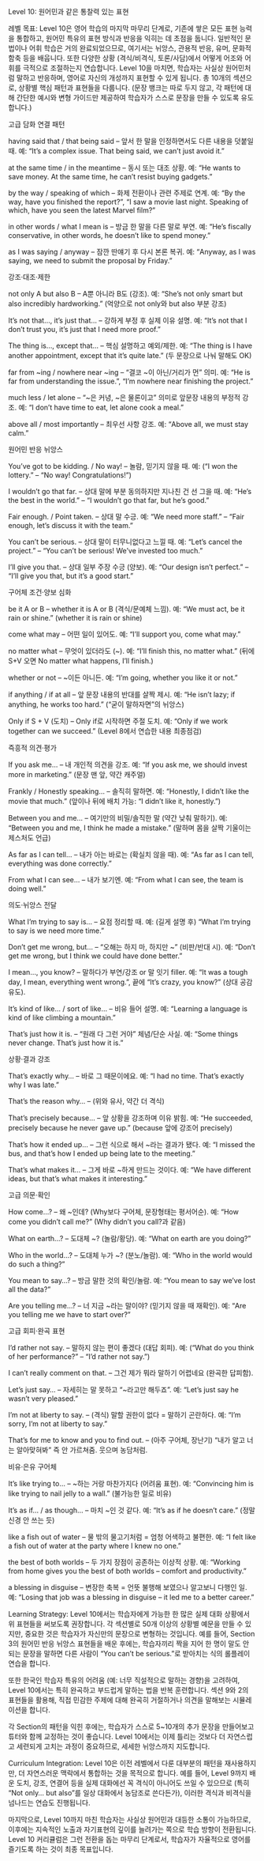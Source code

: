 
Level 10: 원어민과 같은 통찰력 있는 표현

레벨 목표: Level 10은 영어 학습의 마지막 마무리 단계로, 기존에 쌓은 모든 표현 능력을 통합하고, 원어민 특유의 표현 방식과 반응을 익히는 데 초점을 둡니다. 일반적인 문법이나 어휘 학습은 거의 완료되었으므로, 여기서는 뉘앙스, 관용적 반응, 유머, 문화적 함축 등을 배웁니다. 또한 다양한 상황 (격식/비격식, 토론/사담)에서 어떻게 어조와 어휘를 극적으로 조절하는지 연습합니다. Level 10을 마치면, 학습자는 사실상 원어민처럼 말하고 반응하며, 영어로 자신의 개성까지 표현할 수 있게 됩니다. 총 10개의 섹션으로, 상황별 핵심 패턴과 표현들을 다룹니다. (문장 뱅크는 따로 두지 않고, 각 패턴에 대해 간단한 예시와 변형 가이드만 제공하여 학습자가 스스로 문장을 만들 수 있도록 유도합니다.)

고급 담화 연결 패턴

having said that / that being said – 앞서 한 말을 인정하면서도 다른 내용을 덧붙일 때. 예: “It’s a complex issue. That being said, we can’t just avoid it.”

at the same time / in the meantime – 동시 또는 대조 상황. 예: “He wants to save money. At the same time, he can’t resist buying gadgets.”

by the way / speaking of which – 화제 전환이나 관련 주제로 연계. 예: “By the way, have you finished the report?”, “I saw a movie last night. Speaking of which, have you seen the latest Marvel film?”

in other words / what I mean is – 방금 한 말을 다른 말로 부연. 예: “He’s fiscally conservative, in other words, he doesn’t like to spend money.”

as I was saying / anyway – 잠깐 딴얘기 후 다시 본론 복귀. 예: “Anyway, as I was saying, we need to submit the proposal by Friday.”

강조·대조·제한

not only A but also B – A뿐 아니라 B도 (강조). 예: “She’s not only smart but also incredibly hardworking.” (억양으로 not only와 but also 부분 강조)

It’s not that…, it’s just that… – 강하게 부정 후 실제 이유 설명. 예: “It’s not that I don’t trust you, it’s just that I need more proof.”

The thing is…, except that… – 핵심 설명하고 예외/제한. 예: “The thing is I have another appointment, except that it’s quite late.” (두 문장으로 나눠 말해도 OK)

far from ~ing / nowhere near ~ing – “결코 ~이 아닌/거리가 먼” 의미. 예: “He is far from understanding the issue.”, “I’m nowhere near finishing the project.”

much less / let alone – “~은 커녕, ~은 물론이고” 의미로 앞문장 내용의 부정적 강조. 예: “I don’t have time to eat, let alone cook a meal.”

above all / most importantly – 최우선 사항 강조. 예: “Above all, we must stay calm.”

원어민 반응 뉘앙스

You’ve got to be kidding. / No way! – 놀람, 믿기지 않을 때. 예: (“I won the lottery.” – “No way! Congratulations!”)

I wouldn’t go that far. – 상대 말에 부분 동의하지만 지나친 건 선 그을 때. 예: “He’s the best in the world.” – “I wouldn’t go that far, but he’s good.”

Fair enough. / Point taken. – 상대 말 수긍. 예: “We need more staff.” – “Fair enough, let’s discuss it with the team.”

You can’t be serious. – 상대 말이 터무니없다고 느낄 때. 예: “Let’s cancel the project.” – “You can’t be serious! We’ve invested too much.”

I’ll give you that. – 상대 일부 주장 수긍 (양보). 예: “Our design isn’t perfect.” – “I’ll give you that, but it’s a good start.”

구어체 조건·양보 심화

be it A or B – whether it is A or B (격식/문예체 느낌). 예: “We must act, be it rain or shine.” (whether it is rain or shine)

come what may – 어떤 일이 있어도. 예: “I’ll support you, come what may.”

no matter what – 무엇이 있더라도 (~). 예: “I’ll finish this, no matter what.” (뒤에 S+V 오면 No matter what happens, I’ll finish.)

whether or not – ~이든 아니든. 예: “I’m going, whether you like it or not.”

if anything / if at all – 앞 문장 내용의 반대를 살짝 제시. 예: “He isn’t lazy; if anything, he works too hard.” (“굳이 말하자면”의 뉘앙스)

Only if S + V (도치) – Only if로 시작하면 주절 도치. 예: “Only if we work together can we succeed.” (Level 8에서 연습한 내용 최종점검)

즉흥적 의견·평가

If you ask me… – 내 개인적 의견을 강조. 예: “If you ask me, we should invest more in marketing.” (문장 맨 앞, 약간 캐주얼)

Frankly / Honestly speaking… – 솔직히 말하면. 예: “Honestly, I didn’t like the movie that much.” (앞이나 뒤에 배치 가능: “I didn’t like it, honestly.”)

Between you and me… – 여기만의 비밀/솔직한 말 (약간 낮춰 말하기). 예: “Between you and me, I think he made a mistake.” (말하며 몸을 살짝 기울이는 제스처도 언급)

As far as I can tell… – 내가 아는 바로는 (확실치 않을 때). 예: “As far as I can tell, everything was done correctly.”

From what I can see… – 내가 보기엔. 예: “From what I can see, the team is doing well.”

의도·뉘앙스 전달

What I’m trying to say is… – 요점 정리할 때. 예: (길게 설명 후) “What I’m trying to say is we need more time.”

Don’t get me wrong, but… – “오해는 하지 마, 하지만 ~” (비판/반대 시). 예: “Don’t get me wrong, but I think we could have done better.”

I mean…, you know? – 말하다가 부연/강조 or 말 잇기 filler. 예: “It was a tough day, I mean, everything went wrong.”, 끝에 “It’s crazy, you know?” (상대 공감 유도).

It’s kind of like… / sort of like… – 비유 들어 설명. 예: “Learning a language is kind of like climbing a mountain.”

That’s just how it is. – “원래 다 그런 거야” 체념/단순 사실. 예: “Some things never change. That’s just how it is.”

상황·결과 강조

That’s exactly why… – 바로 그 때문이에요. 예: “I had no time. That’s exactly why I was late.”

That’s the reason why… – (위와 유사, 약간 더 격식)

That’s precisely because… – 앞 상황을 강조하며 이유 밝힘. 예: “He succeeded, precisely because he never gave up.” (because 앞에 강조어 precisely)

That’s how it ended up… – 그런 식으로 해서 ~라는 결과가 됐다. 예: “I missed the bus, and that’s how I ended up being late to the meeting.”

That’s what makes it… – 그게 바로 ~하게 만드는 것이다. 예: “We have different ideas, but that’s what makes it interesting.”

고급 의문·확인

How come…? – 왜 ~인데? (Why보다 구어체, 문장형태는 평서어순). 예: “How come you didn’t call me?” (Why didn’t you call?과 같음)

What on earth…? – 도대체 ~? (놀람/황당). 예: “What on earth are you doing?”

Who in the world…? – 도대체 누가 ~? (분노/놀람). 예: “Who in the world would do such a thing?”

You mean to say…? – 방금 말한 것의 확인/놀람. 예: “You mean to say we’ve lost all the data?”

Are you telling me…? – 너 지금 ~라는 말이야? (믿기지 않을 때 재확인). 예: “Are you telling me we have to start over?”

고급 회피·완곡 표현

I’d rather not say. – 말하지 않는 편이 좋겠다 (대답 회피). 예: (“What do you think of her performance?” – “I’d rather not say.”)

I can’t really comment on that. – 그건 제가 뭐라 말하기 어렵네요 (완곡한 답피함).

Let’s just say… – 자세히는 말 못하고 “~라고만 해두죠”. 예: “Let’s just say he wasn’t very pleased.”

I’m not at liberty to say. – (격식) 말할 권한이 없다 = 말하기 곤란하다. 예: “I’m sorry, I’m not at liberty to say.”

That’s for me to know and you to find out. – (아주 구어체, 장난기) “내가 알고 너는 알아맞혀봐” 즉 안 가르쳐줌. 웃으며 농담처럼.

비유·은유 구어체

It’s like trying to… – ~하는 거랑 마찬가지다 (어려움 표현). 예: “Convincing him is like trying to nail jelly to a wall.” (불가능한 일로 비유)

It’s as if… / as though… – 마치 ~인 것 같다. 예: “It’s as if he doesn’t care.” (정말 신경 안 쓰는 듯)

like a fish out of water – 물 밖의 물고기처럼 = 엄청 어색하고 불편한. 예: “I felt like a fish out of water at the party where I knew no one.”

the best of both worlds – 두 가지 장점이 공존하는 이상적 상황. 예: “Working from home gives you the best of both worlds – comfort and productivity.”

a blessing in disguise – 변장한 축복 = 언뜻 불행해 보였으나 알고보니 다행인 일. 예: “Losing that job was a blessing in disguise – it led me to a better career.”

Learning Strategy: Level 10에서는 학습자에게 가능한 한 많은 실제 대화 상황에서 위 표현들을 써보도록 권장합니다. 각 섹션별로 50개 이상의 상황별 예문을 만들 수 있지만, 중요한 것은 학습자가 자신만의 문장으로 변형하는 것입니다. 예를 들어, Section 3의 원어민 반응 뉘앙스 표현들을 배운 후에는, 학습자끼리 짝을 지어 한 명이 말도 안 되는 문장을 말하면 다른 사람이 “You can’t be serious.”로 받아치는 식의 롤플레이 연습을 합니다.

또한 한국인 학습자 특유의 어려움 (예: 너무 직설적으로 말하는 경향)을 고려하여, Level 10에서는 특히 완곡하고 부드럽게 말하는 법을 반복 훈련합니다. 섹션 9와 2의 표현들을 활용해, 직접 민감한 주제에 대해 완곡히 거절하거나 의견을 말해보는 시뮬레이션을 합니다.

각 Section의 패턴을 익힌 후에는, 학습자가 스스로 5~10개의 추가 문장을 만들어보고 튜터와 함께 교정하는 것이 좋습니다. Level 10에서는 이제 틀리는 것보다 더 자연스럽고 세련되게 고치는 과정이 중요하므로, 세세한 뉘앙스까지 지도합니다.

Curriculum Integration: Level 10은 이전 레벨에서 다룬 대부분의 패턴을 재사용하지만, 더 자연스러운 맥락에서 통합하는 것을 목적으로 합니다. 예를 들어, Level 9까지 배운 도치, 강조, 연결어 등을 실제 대화에선 꼭 격식이 아니어도 쓰일 수 있으므로 (특히 “Not only… but also”를 일상 대화에서 농담조로 쓴다든가), 이러한 격식과 비격식을 넘나드는 연습도 진행됩니다.

마지막으로, Level 10까지 마친 학습자는 사실상 원어민과 대등한 소통이 가능하므로, 이후에는 지속적인 노출과 자기표현의 깊이를 늘려가는 쪽으로 학습 방향이 전환됩니다. Level 10 커리큘럼은 그런 전환을 돕는 마무리 단계로서, 학습자가 자율적으로 영어를 즐기도록 하는 것이 최종 목표입니다.